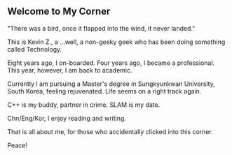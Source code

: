 ## Welcome to My Corner

"There was a bird, once it flapped into the wind, it never landed."

This is Kevin Z., a ...well, a non-geeky geek who has been doing something called Technology. 

Eight years ago, I on-boarded.  Four years ago, I became a professional.  This year, however, I am back to academic.

Currently I am pursuing a Master's degree in Sungkyunkwan University, South Korea, feeling rejuvenated.  Life seems on a right track again.

C++ is my buddy, partner in crime.  SLAM is my date.

Chn/Eng/Kor, I enjoy reading and writing.

That is all about me, for those who accidentally clicked into this corner.

Peace!
